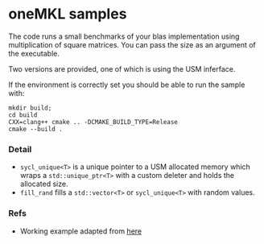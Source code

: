 # oneMKL samples

The code runs a small benchmarks of your blas implementation using multiplication of square matrices. You can pass the size as an argument of the executable. 

Two versions are provided, one of which is using the USM inferface. 

If the environment is correctly set you should be able to run the sample with:

```
mkdir build; 
cd build 
CXX=clang++ cmake .. -DCMAKE_BUILD_TYPE=Release
cmake --build .
```

### Detail
- `sycl_unique<T>` is a unique pointer to a USM allocated memory which wraps a `std::unique_ptr<T>` with a custom deleter and holds the allocated size. 
- `fill_rand` fills a `std::vector<T>` or `sycl_unique<T>` with random values. 

### Refs
- Working example adapted from [here](https://software.intel.com/content/www/us/en/develop/documentation/oneapi-programming-guide/top/api-based-programming/intel-oneapi-math-kernel-library-onemkl/onemkl-code-sample.html)